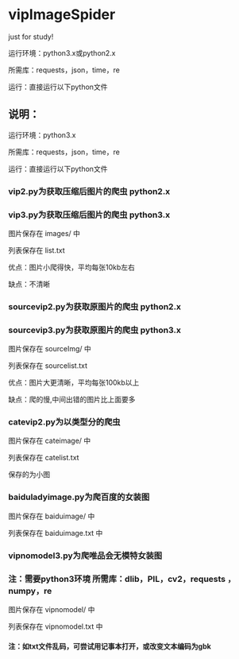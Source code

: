 # vipImageSpider
just for study!

运行环境：python3.x或python2.x

所需库：requests，json，time，re

运行：直接运行以下python文件

## 说明：


运行环境：python3.x

所需库：requests，json，time，re

运行：直接运行以下python文件


### vip2.py为获取压缩后图片的爬虫 python2.x

### vip3.py为获取压缩后图片的爬虫 python3.x

图片保存在 images/ 中

列表保存在 list.txt

优点：图片小爬得快，平均每张10kb左右

缺点：不清晰


### sourcevip2.py为获取原图片的爬虫 python2.x

### sourcevip3.py为获取原图片的爬虫 python3.x

图片保存在 sourceImg/ 中

列表保存在 sourcelist.txt

优点：图片大更清晰，平均每张100kb以上

缺点：爬的慢,中间出错的图片比上面要多


### catevip2.py为以类型分的爬虫

图片保存在 cateimage/ 中

列表保存在 catelist.txt

保存的为小图

### baiduladyimage.py为爬百度的女装图

图片保存在 baiduimage/ 中

列表保存在 baiduimage.txt 中

### vipnomodel3.py为爬唯品会无模特女装图

### 注：需要python3环境 所需库：dlib，PIL，cv2，requests ，numpy，re

图片保存在 vipnomodel/ 中

列表保存在 vipnomodel.txt 中


#### 注：如txt文件乱码，可尝试用记事本打开，或改变文本编码为gbk
